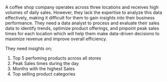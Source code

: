 A coffee shop company operates across three locations and receives high volumes of daily sales. However, they lack the expertise to analyze this data effectively, making it difficult for them to gain insights into their business performance. They need a data analyst to process and evaluate their sales data to identify trends, optimize product offerings, and pinpoint peak sales times for each location which will help them make data-driven decisions to maximize revenue and improve overall efficiency.

They need insights on;
1. Top 5 perfoming products across all stores
2. Peak Sales times during the day
3. Months with the highest Sales
4. Top selling product categories
